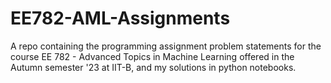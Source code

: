 # EE782-AML-Assignments
A repo containing the programming assignment problem statements for the course EE 782 - Advanced Topics in Machine Learning offered in the Autumn semester '23 at IIT-B, and my solutions in python notebooks.
